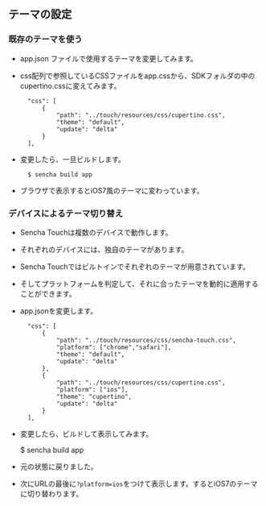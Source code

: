 ## テーマの設定

### 既存のテーマを使う

* app.json ファイルで使用するテーマを変更してみます。
* css配列で参照しているCSSファイルをapp.cssから、SDKフォルダの中のcupertino.cssに変えてみます。

        "css": [
            {
                "path": "../touch/resources/css/cupertino.css",
                "theme": "default",
                "update": "delta"
            }
        ],

* 変更したら、一旦ビルドします。

        $ sencha build app

* ブラウザで表示するとiOS7風のテーマに変わっています。

### デバイスによるテーマ切り替え

* Sencha Touchは複数のデバイスで動作します。
* それぞれのデバイスには、独自のテーマがあります。
* Sencha Touchではビルトインでそれぞれのテーマが用意されています。
* そしてプラットフォームを判定して、それに合ったテーマを動的に適用することができます。
* app.jsonを変更します。

        "css": [
            {
                "path": "../touch/resources/css/sencha-touch.css",
                "platform": ["chrome","safari"],
                "theme": "default",
                "update": "delta"
            },
            {
                "path": "../touch/resources/css/cupertino.css",
                "platform": ["ios"],
                "theme": "cupertino",
                "update": "delta"
            }
        ],

* 変更したら、ビルドして表示してみます。

    $ sencha build app

* 元の状態に戻りました。
* 次にURLの最後に`?platform=ios`をつけて表示します。するとiOS7のテーマに切り替わります。
